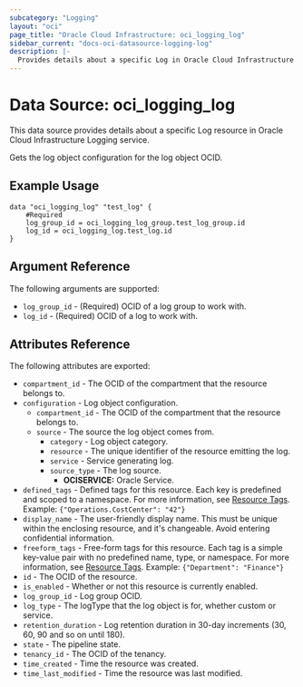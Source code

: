 ```yaml
---
subcategory: "Logging"
layout: "oci"
page_title: "Oracle Cloud Infrastructure: oci_logging_log"
sidebar_current: "docs-oci-datasource-logging-log"
description: |-
  Provides details about a specific Log in Oracle Cloud Infrastructure Logging service
---
```


# Data Source: oci_logging_log
This data source provides details about a specific Log resource in Oracle Cloud Infrastructure Logging service.

Gets the log object configuration for the log object OCID.


## Example Usage

```hcl
data "oci_logging_log" "test_log" {
	#Required
	log_group_id = oci_logging_log_group.test_log_group.id
	log_id = oci_logging_log.test_log.id
}
```

## Argument Reference

The following arguments are supported:

* `log_group_id` - (Required) OCID of a log group to work with.
* `log_id` - (Required) OCID of a log to work with.


## Attributes Reference

The following attributes are exported:

* `compartment_id` - The OCID of the compartment that the resource belongs to.
* `configuration` - Log object configuration.
	* `compartment_id` - The OCID of the compartment that the resource belongs to.
	* `source` - The source the log object comes from.
		* `category` - Log object category.
		* `resource` - The unique identifier of the resource emitting the log.
		* `service` - Service generating log.
		* `source_type` - The log source.
			* **OCISERVICE:** Oracle Service. 
* `defined_tags` - Defined tags for this resource. Each key is predefined and scoped to a namespace. For more information, see [Resource Tags](https://docs.cloud.oracle.com/iaas/Content/General/Concepts/resourcetags.htm).  Example: `{"Operations.CostCenter": "42"}` 
* `display_name` - The user-friendly display name. This must be unique within the enclosing resource, and it's changeable. Avoid entering confidential information. 
* `freeform_tags` - Free-form tags for this resource. Each tag is a simple key-value pair with no predefined name, type, or namespace. For more information, see [Resource Tags](https://docs.cloud.oracle.com/iaas/Content/General/Concepts/resourcetags.htm). Example: `{"Department": "Finance"}` 
* `id` - The OCID of the resource.
* `is_enabled` - Whether or not this resource is currently enabled.
* `log_group_id` - Log group OCID.
* `log_type` - The logType that the log object is for, whether custom or service.
* `retention_duration` - Log retention duration in 30-day increments (30, 60, 90 and so on until 180).
* `state` - The pipeline state.
* `tenancy_id` - The OCID of the tenancy.
* `time_created` - Time the resource was created.
* `time_last_modified` - Time the resource was last modified.

